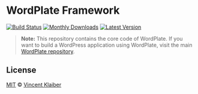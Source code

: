 # WordPlate Framework

[![Build Status](https://badgen.net/github/checks/wordplate/framework?label=build&icon=github)](https://github.com/wordplate/framework/actions)
[![Monthly Downloads](https://badgen.net/packagist/dm/wordplate/framework)](https://packagist.org/packages/wordplate/framework/stats)
[![Latest Version](https://badgen.net/packagist/v/wordplate/framework)](https://packagist.org/packages/wordplate/framework)

> **Note:** This repository contains the core code of WordPlate. If you want to build a WordPress application using WordPlate, visit the main [WordPlate repository](https://github.com/wordplate/wordplate).

## License

[MIT](LICENSE) © [Vincent Klaiber](https://doubledip.se)
